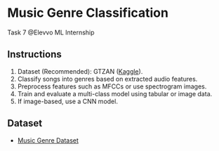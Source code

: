 # Music Genre Classification
Task 7 @Elevvo ML Internship

## Instructions
1. Dataset (Recommended): GTZAN ([Kaggle](https://www.kaggle.com/)).
2. Classify songs into genres based on extracted audio features.
3. Preprocess features such as MFCCs or use spectrogram images.
4. Train and evaluate a multi-class model using tabular or image data.
5. If image-based, use a CNN model.

## Dataset
- [Music Genre Dataset](https://www.kaggle.com/datasets/andradaolteanu/gtzan-dataset-music-genre-classification)
